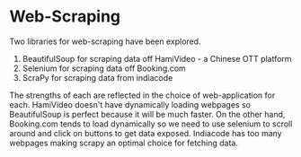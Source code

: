 # Web-Scraping

Two libraries for web-scraping have been explored. 
1. BeautifulSoup for scraping data off HamiVideo - a Chinese OTT platform
2. Selenium for scraping data off Booking.com
3. ScraPy for scraping data from indiacode

The strengths of each are reflected in the choice of web-application for each. HamiVideo doesn't have dynamically loading webpages so BeautifulSoup is perfect because it will be much faster. On the other hand, Booking.com tends to load dynamically so we need to use selenium to scroll around and click on buttons to get data exposed. Indiacode has too many webpages making scrapy an optimal choice for fetching data.
